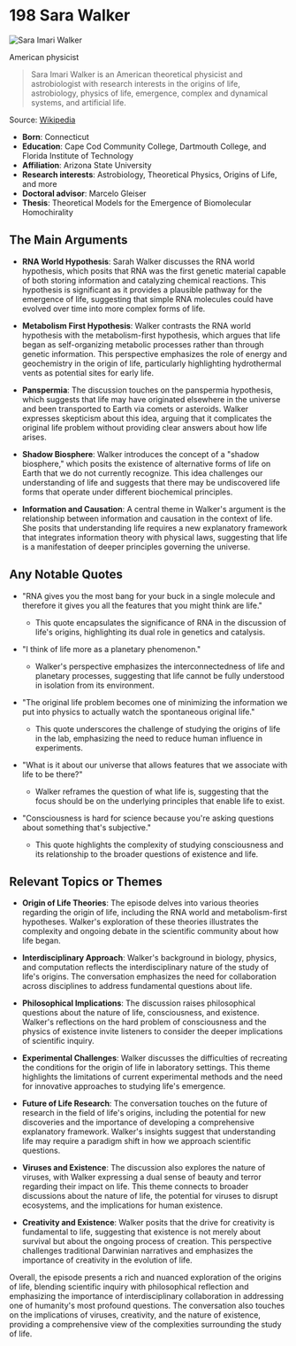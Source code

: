 # 198 Sara Walker


![Sara Imari Walker](https://encrypted-tbn0.gstatic.com/images?q=tbn:ANd9GcT20TP_bAVAOhHuvm00ZLx3Mx47N1JYUIW1gCY8IR4&s=0)

American physicist

> Sara Imari Walker is an American theoretical physicist and astrobiologist with research interests in the origins of life, astrobiology, physics of life, emergence, complex and dynamical systems, and artificial life.

Source: [Wikipedia](https://en.wikipedia.org/wiki/Sara_Imari_Walker)

- **Born**: Connecticut
- **Education**: Cape Cod Community College, Dartmouth College, and Florida Institute of Technology
- **Affiliation**: Arizona State University
- **Research interests**: Astrobiology, Theoretical Physics, Origins of Life, and more
- **Doctoral advisor**: Marcelo Gleiser
- **Thesis**: Theoretical Models for the Emergence of Biomolecular Homochirality


## The Main Arguments

- **RNA World Hypothesis**: Sarah Walker discusses the RNA world hypothesis, which posits that RNA was the first genetic material capable of both storing information and catalyzing chemical reactions. This hypothesis is significant as it provides a plausible pathway for the emergence of life, suggesting that simple RNA molecules could have evolved over time into more complex forms of life.

- **Metabolism First Hypothesis**: Walker contrasts the RNA world hypothesis with the metabolism-first hypothesis, which argues that life began as self-organizing metabolic processes rather than through genetic information. This perspective emphasizes the role of energy and geochemistry in the origin of life, particularly highlighting hydrothermal vents as potential sites for early life.

- **Panspermia**: The discussion touches on the panspermia hypothesis, which suggests that life may have originated elsewhere in the universe and been transported to Earth via comets or asteroids. Walker expresses skepticism about this idea, arguing that it complicates the original life problem without providing clear answers about how life arises.

- **Shadow Biosphere**: Walker introduces the concept of a "shadow biosphere," which posits the existence of alternative forms of life on Earth that we do not currently recognize. This idea challenges our understanding of life and suggests that there may be undiscovered life forms that operate under different biochemical principles.

- **Information and Causation**: A central theme in Walker's argument is the relationship between information and causation in the context of life. She posits that understanding life requires a new explanatory framework that integrates information theory with physical laws, suggesting that life is a manifestation of deeper principles governing the universe.

## Any Notable Quotes

- "RNA gives you the most bang for your buck in a single molecule and therefore it gives you all the features that you might think are life."
  - This quote encapsulates the significance of RNA in the discussion of life's origins, highlighting its dual role in genetics and catalysis.

- "I think of life more as a planetary phenomenon."
  - Walker's perspective emphasizes the interconnectedness of life and planetary processes, suggesting that life cannot be fully understood in isolation from its environment.

- "The original life problem becomes one of minimizing the information we put into physics to actually watch the spontaneous original life."
  - This quote underscores the challenge of studying the origins of life in the lab, emphasizing the need to reduce human influence in experiments.

- "What is it about our universe that allows features that we associate with life to be there?"
  - Walker reframes the question of what life is, suggesting that the focus should be on the underlying principles that enable life to exist.

- "Consciousness is hard for science because you're asking questions about something that's subjective."
  - This quote highlights the complexity of studying consciousness and its relationship to the broader questions of existence and life.

## Relevant Topics or Themes

- **Origin of Life Theories**: The episode delves into various theories regarding the origin of life, including the RNA world and metabolism-first hypotheses. Walker's exploration of these theories illustrates the complexity and ongoing debate in the scientific community about how life began.

- **Interdisciplinary Approach**: Walker's background in biology, physics, and computation reflects the interdisciplinary nature of the study of life's origins. The conversation emphasizes the need for collaboration across disciplines to address fundamental questions about life.

- **Philosophical Implications**: The discussion raises philosophical questions about the nature of life, consciousness, and existence. Walker's reflections on the hard problem of consciousness and the physics of existence invite listeners to consider the deeper implications of scientific inquiry.

- **Experimental Challenges**: Walker discusses the difficulties of recreating the conditions for the origin of life in laboratory settings. This theme highlights the limitations of current experimental methods and the need for innovative approaches to studying life's emergence.

- **Future of Life Research**: The conversation touches on the future of research in the field of life's origins, including the potential for new discoveries and the importance of developing a comprehensive explanatory framework. Walker's insights suggest that understanding life may require a paradigm shift in how we approach scientific questions.

- **Viruses and Existence**: The discussion also explores the nature of viruses, with Walker expressing a dual sense of beauty and terror regarding their impact on life. This theme connects to broader discussions about the nature of life, the potential for viruses to disrupt ecosystems, and the implications for human existence.

- **Creativity and Existence**: Walker posits that the drive for creativity is fundamental to life, suggesting that existence is not merely about survival but about the ongoing process of creation. This perspective challenges traditional Darwinian narratives and emphasizes the importance of creativity in the evolution of life.

Overall, the episode presents a rich and nuanced exploration of the origins of life, blending scientific inquiry with philosophical reflection and emphasizing the importance of interdisciplinary collaboration in addressing one of humanity's most profound questions. The conversation also touches on the implications of viruses, creativity, and the nature of existence, providing a comprehensive view of the complexities surrounding the study of life.